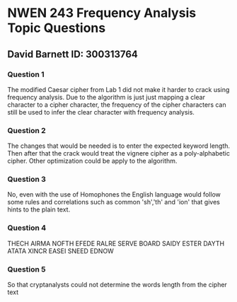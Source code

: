 NWEN 243 Frequency Analysis Topic Questions
==============================

David Barnett ID: 300313764
---------------------------

### Question 1

The modified Caesar cipher from Lab 1 did not make it harder to crack using
frequency analysis. Due to the algorithm is just just mapping a clear character
to a cipher character, the frequency of the cipher characters can still be used to
infer the clear character with frequency analysis.

### Question 2

The changes that would be needed is to enter the expected keyword length.
Then after that the crack would treat the vignere cipher as a poly-alphabetic
cipher. Other optimization could be apply to the algorithm.


### Question 3

No, even with the use of Homophones the English language would follow some
rules and correlations such as common 'sh','th' and 'ion' that gives hints to the plain text.

### Question 4

THECH AIRMA NOFTH EFEDE RALRE SERVE BOARD SAIDY ESTER DAYTH ATATA XINCR EASEI SNEED EDNOW


### Question 5

So that cryptanalysts could not determine the words length from the cipher text
